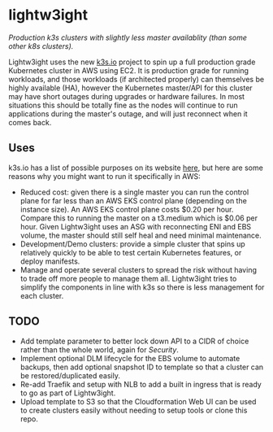 # lightw3ight

*Production k3s clusters with slightly less master availablity (than some other k8s clusters).*

Lightw3ight uses the new [k3s.io](k3s.io) project to spin up a full production grade Kubernetes cluster in AWS using EC2. It is production grade for running workloads, and those workloads (if architected properly) can themselves be highly available (HA), however the Kubernetes master/API for this cluster may have short outages during upgrades or hardware failures. In most situations this should be totally fine as the nodes will continue to run applications during the master's outage, and will just reconnect when it comes back.

## Uses

k3s.io has a list of possible purposes on its website [here](https://github.com/rancher/k3s/blob/master/README.md#k3s---5-less-than-k8s), but here are some reasons why you might want to run it specifically in AWS:

* Reduced cost: given there is a single master you can run the control plane for far less than an AWS EKS control plane (depending on the instance size). An AWS EKS control plane costs $0.20 per hour. Compare this to running the master on a t3.medium which is $0.06 per hour. Given Lightw3ight uses an ASG with reconnecting ENI and EBS volume, the master should still self heal and need minimal maintenance.
* Development/Demo clusters: provide a simple cluster that spins up relatively quickly to be able to test certain Kubernetes features, or deploy manifests.
* Manage and operate several clusters to spread the risk without having to trade off more people to manage them all. Lightw3ight tries to simplify the components in line with k3s so there is less management for each cluster.

## TODO

* Add template parameter to better lock down API to a CIDR of choice rather than the whole world, again for _Security_.
* Implement optional DLM lifecycle for the EBS volume to automate backups, then add optional snapshot ID to template so that a cluster can be restored/duplicated easily.
* Re-add Traefik and setup with NLB to add a built in ingress that is ready to go as part of Lightw3ight.
* Upload template to S3 so that the Cloudformation Web UI can be used to create clusters easily without needing to setup tools or clone this repo.
